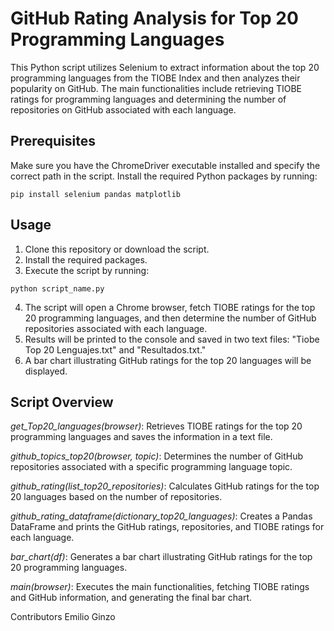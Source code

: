 # GitHub Rating Analysis for Top 20 Programming Languages
This Python script utilizes Selenium to extract information about the top 20 programming languages from the TIOBE Index and then analyzes their popularity on GitHub. The main functionalities include retrieving TIOBE ratings for programming languages and determining the number of repositories on GitHub associated with each language.

## Prerequisites
Make sure you have the ChromeDriver executable installed and specify the correct path in the script.
Install the required Python packages by running:

`pip install selenium pandas matplotlib`

## Usage
1. Clone this repository or download the script.
2. Install the required packages.
3. Execute the script by running:

`python script_name.py`

4. The script will open a Chrome browser, fetch TIOBE ratings for the top 20 programming languages, and then determine the number of GitHub repositories associated with each language.
5. Results will be printed to the console and saved in two text files: "Tiobe Top 20 Lenguajes.txt" and "Resultados.txt."
6. A bar chart illustrating GitHub ratings for the top 20 languages will be displayed.

## Script Overview
*get_Top20_languages(browser)*: Retrieves TIOBE ratings for the top 20 programming languages and saves the information in a text file.

*github_topics_top20(browser, topic)*: Determines the number of GitHub repositories associated with a specific programming language topic.

*github_rating(list_top20_repositories)*: Calculates GitHub ratings for the top 20 languages based on the number of repositories.

*github_rating_dataframe(dictionary_top20_languages)*: Creates a Pandas DataFrame and prints the GitHub ratings, repositories, and TIOBE ratings for each language.

*bar_chart(df)*: Generates a bar chart illustrating GitHub ratings for the top 20 programming languages.

*main(browser)*: Executes the main functionalities, fetching TIOBE ratings and GitHub information, and generating the final bar chart.

Contributors
Emilio Ginzo

